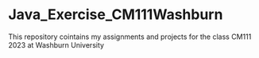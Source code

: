 # Java_Exercise_CM111Washburn
This repository cointains my assignments and projects for the class CM111 2023 at Washburn University
